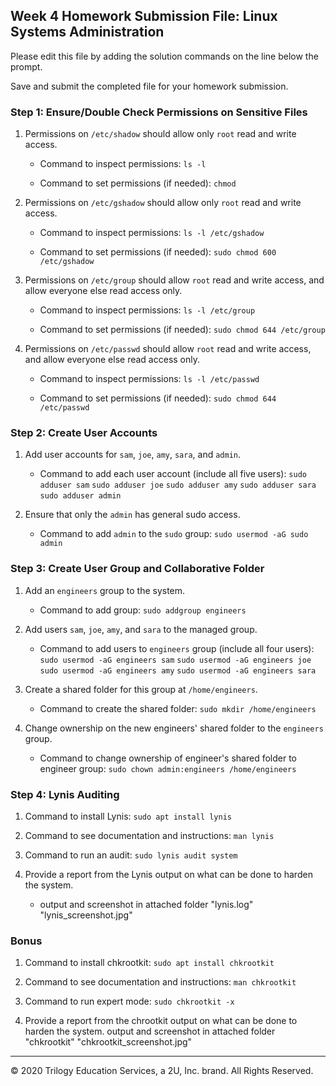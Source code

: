 ## Week 4 Homework Submission File: Linux Systems Administration

Please edit this file by adding the solution commands on the line below the prompt.

Save and submit the completed file for your homework submission.


### Step 1: Ensure/Double Check Permissions on Sensitive Files

1. Permissions on `/etc/shadow` should allow only `root` read and write access.

    - Command to inspect permissions:
            `ls -l`

    - Command to set permissions (if needed):
            `chmod`

2. Permissions on `/etc/gshadow` should allow only `root` read and write access.

    - Command to inspect permissions:
            `ls -l /etc/gshadow`

    - Command to set permissions (if needed):
            `sudo chmod 600 /etc/gshadow`

3. Permissions on `/etc/group` should allow `root` read and write access, and allow everyone else read access only.

    - Command to inspect permissions:
            `ls -l /etc/group`

    - Command to set permissions (if needed):
            `sudo chmod 644 /etc/group`

4. Permissions on `/etc/passwd` should allow `root` read and write access, and allow everyone else read access only.

    - Command to inspect permissions:
            `ls -l /etc/passwd`

    - Command to set permissions (if needed):
            `sudo chmod 644 /etc/passwd`

### Step 2: Create User Accounts

1. Add user accounts for `sam`, `joe`, `amy`, `sara`, and `admin`.

    - Command to add each user account (include all five users):
            `sudo adduser sam`
            `sudo adduser joe`
            `sudo adduser amy`
            `sudo adduser sara`
            `sudo adduser admin`

2. Ensure that only the `admin` has general sudo access.

    - Command to add `admin` to the `sudo` group:
            `sudo usermod -aG sudo admin`

### Step 3: Create User Group and Collaborative Folder

1. Add an `engineers` group to the system.

    - Command to add group:
            `sudo addgroup engineers`

2. Add users `sam`, `joe`, `amy`, and `sara` to the managed group.

    - Command to add users to `engineers` group (include all four users):
            `sudo usermod -aG engineers sam`
            `sudo usermod -aG engineers joe`
            `sudo usermod -aG engineers amy`
            `sudo usermod -aG engineers sara`

3. Create a shared folder for this group at `/home/engineers`.

    - Command to create the shared folder:
            `sudo mkdir /home/engineers`

4. Change ownership on the new engineers' shared folder to the `engineers` group.

    - Command to change ownership of engineer's shared folder to engineer group:
            `sudo chown admin:engineers /home/engineers`

### Step 4: Lynis Auditing

1. Command to install Lynis:
        `sudo apt install lynis`

2. Command to see documentation and instructions:
        `man lynis`

3. Command to run an audit:
        `sudo lynis audit system`

4. Provide a report from the Lynis output on what can be done to harden the system.

    - output and screenshot in attached folder "lynis.log" "lynis_screenshot.jpg"


### Bonus
1. Command to install chkrootkit:
        `sudo apt install chkrootkit`

2. Command to see documentation and instructions:
        `man chkrootkit`

3. Command to run expert mode:
        `sudo chkrootkit -x`

4. Provide a report from the chrootkit output on what can be done to harden the system.
        output and screenshot in attached folder "chkrootkit" "chkrootkit_screenshot.jpg"

---
© 2020 Trilogy Education Services, a 2U, Inc. brand. All Rights Reserved.
